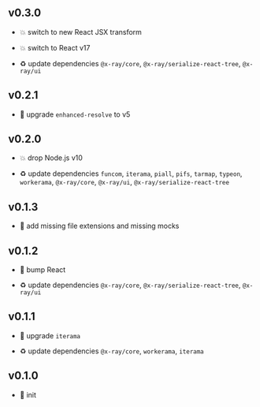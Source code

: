 ## v0.3.0

* 💥 switch to new React JSX transform

* 💥 switch to React v17

* ♻️ update dependencies `@x-ray/core`, `@x-ray/serialize-react-tree`, `@x-ray/ui`

## v0.2.1

* 🐞 upgrade `enhanced-resolve` to v5

## v0.2.0

* 💥 drop Node.js v10

* ♻️ update dependencies `funcom`, `iterama`, `piall`, `pifs`, `tarmap`, `typeon`, `workerama`, `@x-ray/core`, `@x-ray/ui`, `@x-ray/serialize-react-tree`

## v0.1.3

* 🐞 add missing file extensions and missing mocks

## v0.1.2

* 🐞 bump React

* ♻️ update dependencies `@x-ray/core`, `@x-ray/serialize-react-tree`, `@x-ray/ui`

## v0.1.1

* 🐞 upgrade `iterama`

* ♻️ update dependencies `@x-ray/core`, `workerama`, `iterama`

## v0.1.0

* 🐣 init
